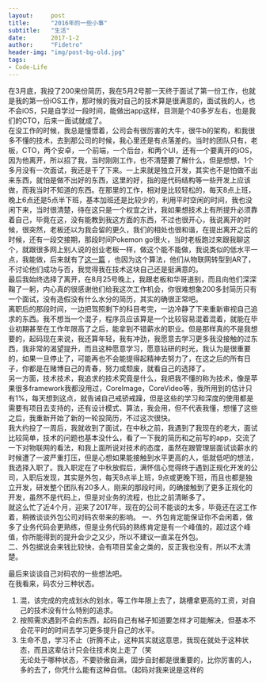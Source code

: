 ```yaml
---
layout:     post
title:      "2016年的一些小事"
subtitle:   "生活"
date:       2017-1-2
author:     "Fidetro"
header-img: "img/post-bg-old.jpg"
tags:
- Code-Life
---
```


在3月底，我投了200来份简历，我在5月2号那一天终于面试了第一份工作，也就是我的第一份iOS工作，那时候的我对自己的技术算是很满意的，面试我的人，也不会iOS，只是自学过一段时间，能做出app这样，目测是个40多岁左右，也是我们的CTO，后来一面试就成了。  
在没工作的时候，我总是憧憬着，公司会有很厉害的大牛，很牛b的架构，和我很多不懂的技术，去到那公司的时候，我心里还是有点落差的。当时的团队只有，老板，CTO，两个安卓，一个前端，一个后台，和两个UI，还有一个要离开的iOS，因为他离开，所以招了我，当时刚刚工作，也不清楚要了解什么，但是想想，1个多月没有一次面试，我还是干了下来。一上来就是独立开发，其实也不是怕做不出来东西，就怕是做不出好的东西，这里的好，指的是代码结构等一些开发上应该做，而我当时不知道的东西。在那里的工作，相对是比较轻松的，每天8点上班，晚上6点还是5点半下班，基本加班还是比较少的，利用平时空闲的时间，我也没闲下来，当时很清楚，待在这只是一个权宜之计，我如果想技术上有所提升必须靠着自己，毕竟在这，没有能教到我这方面的东西，不过也很开心，我说离开的时候，很突然，老板还以为我会留的更久，我们的相处也很和谐，在提出离开之后的时候，还有一段交接期，那段时间Pokemon go很火，当时老板跑过来跟我聊这个，就跟很多网上别人说的创业老板一样，做这个能不能做，我说类似的低水平一点，我能做，后来就有了[这一篇](http://www.jianshu.com/p/e14c48c643dc) ，也因为这个算法，他们从物联网转型到AR了，不讨论他们成功与否，我觉得我在技术这块自己还是挺满意的。  
最后我始终选择了离开，在8月25号晚上，我跟老板和华哥道别，而且向他们深深鞠了一躬，内心真的很感谢他们给我这次工作机会，你很难想象200多封简历只有一个面试，没有造假没有什么水分的简历，其实的确很正常吧。  
离职后的那段时间，一边把驾照剩下的科目考完，一边冷静了下来重新审视自己追求的东西。我不想当一个混子，程序员应该算是一个比较容易混着混着，就能在毕业初期甚至在工作年限高了之后，能拿到不错薪水的职业。但是那样真的不是我想要的，起码现在来说，我还算年轻，我有冲劲，我愿意去学习更多我没接触的过东西，我非常的渴望提升，而且这种愿意学习，愿意钻研的时光，我认为是很重要的，如果一旦停止了，可能再也不会能提得起精神去努力了，在这之后的所有日子，你都是在赌博自己的青春，努力或颓废，就看自己的选择了。  
另一方面，技术技术，我追求的技术究竟是什么，我把我不懂的称为技术，像是苹果很多framework我都没用过，CoreImage，CoreVideo等，我所用到的估计只有1%，每天想到这点，就告诫自己戒骄戒躁，但是这些的学习和深度的使用都是需要有项目去支持的，还有设计模式、算法，我会用，但不代表我懂，想懂了这些之后，我重新开始了新的一轮投简历，不过这次很快。  
我大约投了一周后，我就收到了面试，在中秋之前，我遇到了我现在的老大，面试比较简单，技术的问题也基本没什么，看了一下我的简历和之前写的app，交流了一下对物联网的看法，和我上面所说对技术的态度，虽然在跟管理层面试谈薪水的时候遭了一波严重打压，但是心想如果能接触到水平更高的人，低就低吧的想法，我选择入职了。我入职定在了中秋放假后，满怀信心觉得终于遇到正规化开发的公司，入职后发现，其实是外包，每天8点半上班，9点或更晚下班，而且也都是独立开发，研发整个团队有20多人，刚来的那段时间，的确接触到了更多正规化的开发，虽然不是代码上，但是对业务的流程，也比之前清晰多了。  
就这么忙了近4个月，迎来了2017年，现在的公司不能谈的太多，毕竟还在这工作着，稍微谈谈外包公司对码农带来的影响。
一、外包肯定能保证你不会闲着，做多了业务代码会更熟练，但是业务代码的熟练肯定是有一个峰值的，超过这个峰值，你所能得到的提升会少之又少，所以不建议一直呆在外包。  
二、外包据说会来钱比较快，会有项目奖金之类的，反正我也没有，所以不太清楚。  

最后来谈谈自己对码农的一些想法吧。  
在我看来，码农分三种状态。  
1. 混，该完成的完成划水的划水，等工作年限上去了，跳槽拿更高的工资，对自己的技术没有什么特别的追求。
2. 按照需求遇到不会的东西，起码自己有梯子知道要怎样才可能解决，但基本不会花平时的时间去学习更多提升自己的水平。
3. 生命不息，学习不止（折腾不止，这种其实就这意思，我现在就处于这种状态，而且这辈估计只会往技术岗上走了（笑   
无论处于哪种状态，不要骄傲自满，固步自封都是很重要的，比你厉害的人，多的去了，你凭什么能有这种自信。（起码对我来说是这样的
